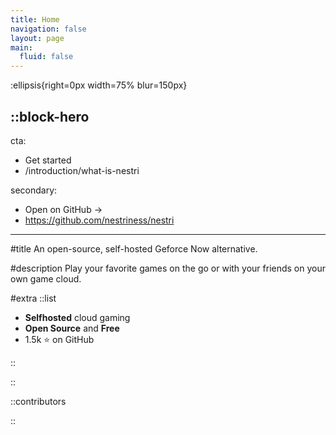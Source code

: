 ```yaml
---
title: Home
navigation: false
layout: page
main:
  fluid: false
---
```


:ellipsis{right=0px width=75% blur=150px}

::block-hero
---
cta:
  - Get started
  - /introduction/what-is-nestri
  
secondary:
  - Open on GitHub →
  - https://github.com/nestriness/nestri
---

#title
An open-source, self-hosted Geforce Now alternative.

#description
Play your favorite games on the go or with your friends on your own game cloud.

#extra
  ::list
  - **Selfhosted** cloud gaming
  - **Open Source** and **Free**
  - 1.5k ⭐️ on GitHub


  ::

<!--#support
  ::terminal
  ---
  content:
  - npx nuxi@latest init -t themes/docus
  - cd docs
  - npm install
  - npm run dev
  ---
  ::-->
::



::contributors



::